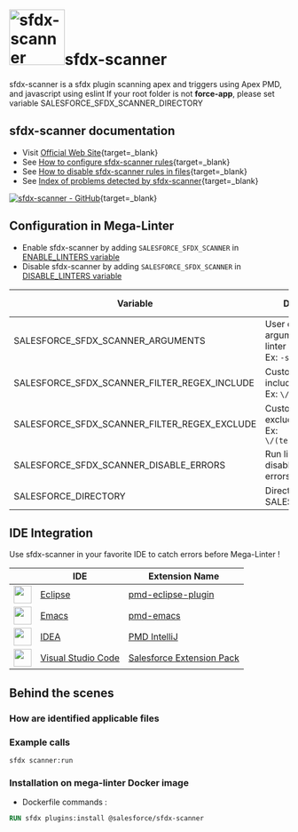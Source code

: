 <!-- markdownlint-disable MD033 MD041 -->
<!-- Generated by .automation/build.py, please do not update manually -->
# <a href="https://forcedotcom.github.io/sfdx-scanner/" target="blank" title="Visit linter Web Site"><img src="https://forcedotcom.github.io/sfdx-scanner/assets/images/sfdx_scanner_logo.png" alt="sfdx-scanner" height="100px" class="megalinter-logo"></a>sfdx-scanner

sfdx-scanner is a sfdx plugin scanning apex and triggers using Apex PMD, and javascript using eslint
If your root folder is not **force-app**, please set variable SALESFORCE_SFDX_SCANNER_DIRECTORY

## sfdx-scanner documentation

- Visit [Official Web Site](https://forcedotcom.github.io/sfdx-scanner/){target=_blank}
- See [How to configure sfdx-scanner rules](https://pmd.github.io/latest/pmd_userdocs_making_rulesets.html){target=_blank}
- See [How to disable sfdx-scanner rules in files](https://pmd.github.io/latest/pmd_userdocs_suppressing_warnings.html){target=_blank}
- See [Index of problems detected by sfdx-scanner](https://pmd.github.io/latest/pmd_rules_apex.html){target=_blank}

[![sfdx-scanner - GitHub](https://gh-card.dev/repos/forcedotcom/sfdx-scanner.svg?fullname=)](https://github.com/forcedotcom/sfdx-scanner){target=_blank}

## Configuration in Mega-Linter

- Enable sfdx-scanner by adding `SALESFORCE_SFDX_SCANNER` in [ENABLE_LINTERS variable](/configuration/#activation-and-deactivation)
- Disable sfdx-scanner by adding `SALESFORCE_SFDX_SCANNER` in [DISABLE_LINTERS variable](/configuration/#activation-and-deactivation)

| Variable | Description | Default value |
| ----------------- | -------------- | -------------- |
| SALESFORCE_SFDX_SCANNER_ARGUMENTS | User custom arguments to add in linter CLI call<br/>Ex: `-s --foo "bar"` |  |
| SALESFORCE_SFDX_SCANNER_FILTER_REGEX_INCLUDE | Custom regex including filter<br/>Ex: `\/(src\|lib)\/` | Include every file |
| SALESFORCE_SFDX_SCANNER_FILTER_REGEX_EXCLUDE | Custom regex excluding filter<br/>Ex: `\/(test\|examples)\/` | Exclude no file |
| SALESFORCE_SFDX_SCANNER_DISABLE_ERRORS | Run linter but disable crash if errors found | `false` |
| SALESFORCE_DIRECTORY | Directory containing SALESFORCE files | `force-app` |

## IDE Integration

Use sfdx-scanner in your favorite IDE to catch errors before Mega-Linter !

| <!-- --> | IDE | Extension Name |
| :--: | ----------------- | -------------- |
| <img src="https://github.com/nvuillam/mega-linter/raw/master/docs/assets/icons/eclipse.ico" alt="" height="32px" class="megalinter-icon"></a> | [Eclipse](https://www.eclipse.org/) | [pmd-eclipse-plugin](https://github.com/pmd/pmd-eclipse-plugin) |
| <img src="https://github.com/nvuillam/mega-linter/raw/master/docs/assets/icons/emacs.ico" alt="" height="32px" class="megalinter-icon"></a> | [Emacs](https://www.gnu.org/software/emacs/) | [pmd-emacs](https://github.com/pmd/pmd-emacs/) |
| <img src="https://github.com/nvuillam/mega-linter/raw/master/docs/assets/icons/idea.ico" alt="" height="32px" class="megalinter-icon"></a> | [IDEA](https://www.jetbrains.com/products.html#type=ide) | [PMD IntelliJ](https://github.com/amitdev/PMD-Intellij) |
| <img src="https://github.com/nvuillam/mega-linter/raw/master/docs/assets/icons/vscode.ico" alt="" height="32px" class="megalinter-icon"></a> | [Visual Studio Code](https://code.visualstudio.com/) | [Salesforce Extension Pack](https://marketplace.visualstudio.com/items?itemName=salesforce.salesforcedx-vscode) |

## Behind the scenes

### How are identified applicable files

<!-- markdownlint-disable -->
<!-- /* cSpell:disable */ -->

### Example calls

```shell
sfdx scanner:run
```


### Installation on mega-linter Docker image

- Dockerfile commands :
```dockerfile
RUN sfdx plugins:install @salesforce/sfdx-scanner
```

